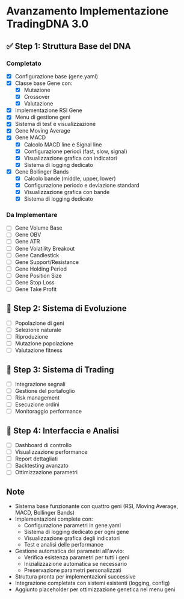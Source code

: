 # Avanzamento Implementazione TradingDNA 3.0

## ✅ Step 1: Struttura Base del DNA

### Completato
- [x] Configurazione base (gene.yaml)
- [x] Classe base Gene con:
  - [x] Mutazione
  - [x] Crossover
  - [x] Valutazione
- [x] Implementazione RSI Gene
- [x] Menu di gestione geni
- [x] Sistema di test e visualizzazione
- [x] Gene Moving Average
- [x] Gene MACD
  - [x] Calcolo MACD line e Signal line
  - [x] Configurazione periodi (fast, slow, signal)
  - [x] Visualizzazione grafica con indicatori
  - [x] Sistema di logging dedicato
- [x] Gene Bollinger Bands
  - [x] Calcolo bande (middle, upper, lower)
  - [x] Configurazione periodo e deviazione standard
  - [x] Visualizzazione grafica con bande
  - [x] Sistema di logging dedicato

### Da Implementare
- [ ] Gene Volume Base
- [ ] Gene OBV
- [ ] Gene ATR
- [ ] Gene Volatility Breakout
- [ ] Gene Candlestick
- [ ] Gene Support/Resistance
- [ ] Gene Holding Period
- [ ] Gene Position Size
- [ ] Gene Stop Loss
- [ ] Gene Take Profit

## 🔄 Step 2: Sistema di Evoluzione
- [ ] Popolazione di geni
- [ ] Selezione naturale
- [ ] Riproduzione
- [ ] Mutazione popolazione
- [ ] Valutazione fitness

## 🔄 Step 3: Sistema di Trading
- [ ] Integrazione segnali
- [ ] Gestione del portafoglio
- [ ] Risk management
- [ ] Esecuzione ordini
- [ ] Monitoraggio performance

## 🔄 Step 4: Interfaccia e Analisi
- [ ] Dashboard di controllo
- [ ] Visualizzazione performance
- [ ] Report dettagliati
- [ ] Backtesting avanzato
- [ ] Ottimizzazione parametri

## Note
- Sistema base funzionante con quattro geni (RSI, Moving Average, MACD, Bollinger Bands)
- Implementazioni complete con:
  - Configurazione parametri in gene.yaml
  - Sistema di logging dedicato per ogni gene
  - Visualizzazione grafica degli indicatori
  - Test e analisi delle performance
- Gestione automatica dei parametri all'avvio:
  - Verifica esistenza parametri per tutti i geni
  - Inizializzazione automatica se necessario
  - Preservazione parametri personalizzati
- Struttura pronta per implementazioni successive
- Integrazione completata con sistemi esistenti (logging, config)
- Aggiunto placeholder per ottimizzazione genetica nel menu geni
